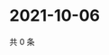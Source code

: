 # 2021-10-06

共 0 条

<!-- BEGIN WEIBO -->
<!-- 最后更新时间 Wed Oct 06 2021 15:08:38 GMT+0800 (China Standard Time) -->

<!-- END WEIBO -->
